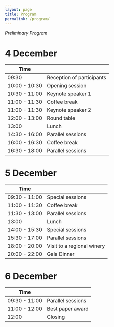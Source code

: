 ```yaml
---
layout: page
title: Program
permalink: /program/
---
```


*Preliminary Program*

<div class="program" markdown="1">

# 4 December

| Time          |                                                          |
| ------------- | -------------------------------------------------------- |
| 09:30         | Reception of participants                                |
| 10:00 - 10:30 | Opening session                                          |
| 10:30 - 11:00 | Keynote speaker 1                                        |
| 11:00 - 11:30 | Coffee break                                             |
| 11:00 - 11:30 | Keynote speaker 2                                        |
| 12:00 - 13:00 | Round table                                              |
| 13:00         | Lunch                                                    |
| 14:30 - 16:00 | Parallel sessions                                        |
| 16:00 - 16:30 | Coffee break                                             |
| 16:30 - 18:00 | Parallel sessions                                        |

# 5 December

| Time          |                                                          |
| ------------- | -------------------------------------------------------- |
| 09:30 - 11:00 | Special sessions                                         |
| 11:00 - 11:30 | Coffee break                                             |
| 11:30 - 13:00 | Parallel sessions                                        |
| 13:00         | Lunch                                                    |
| 14:00 - 15:30 | Special sessions                                         |
| 15:30 - 17:00 | Parallel sessions                                        |
| 18:00 - 20:00 | Visit to a regional winery                               |
| 20:00 - 22:00 | Gala Dinner                                              |

# 6 December

| Time            |                                                        |
| --------------- | ------------------------------------------------------ |
| 09:30 - 11:00   | Parallel sessions                                      |
| 11:00 - 12:00   | Best paper award                                       |
| 12:00           | Closing                                                |

</div>
